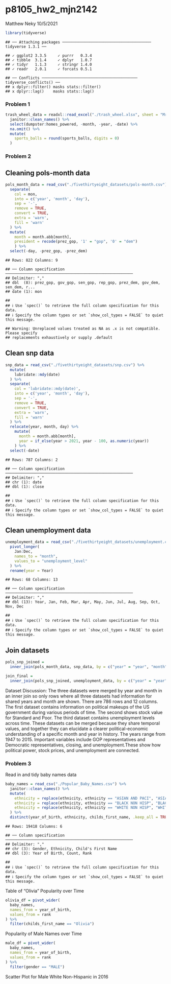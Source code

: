 p8105\_hw2\_mjn2142
================
Matthew Neky
10/5/2021

``` r
library(tidyverse)
```

    ## ── Attaching packages ─────────────────────────────────────── tidyverse 1.3.1 ──

    ## ✓ ggplot2 3.3.5     ✓ purrr   0.3.4
    ## ✓ tibble  3.1.4     ✓ dplyr   1.0.7
    ## ✓ tidyr   1.1.3     ✓ stringr 1.4.0
    ## ✓ readr   2.0.1     ✓ forcats 0.5.1

    ## ── Conflicts ────────────────────────────────────────── tidyverse_conflicts() ──
    ## x dplyr::filter() masks stats::filter()
    ## x dplyr::lag()    masks stats::lag()

### Problem 1

``` r
trash_wheel_data = readxl::read_excel("./trash_wheel.xlsx", sheet = "Mr. Trash Wheel") %>%
  janitor::clean_names() %>%
  select(dumpster:homes_powered, -month, -year, -date) %>%
  na.omit() %>% 
  mutate(
    sports_balls = round(sports_balls, digits = 0)
  )
```

### Problem 2

## Cleaning pols-month data

``` r
pols_month_data = read_csv("./fivethirtyeight_datasets/pols-month.csv") %>% 
  separate(
    col = mon,
    into = c('year', 'month', 'day'),
    sep = '-',
    remove = TRUE,
    convert = TRUE,
    extra = 'warn',
    fill = 'warn'
  ) %>% 
  mutate(
    month = month.abb[month],
    president = recode(prez_gop, '1' = "gop", '0' = "dem")
    ) %>% 
  select(-day, -prez_gop, -prez_dem)
```

    ## Rows: 822 Columns: 9

    ## ── Column specification ────────────────────────────────────────────────────────
    ## Delimiter: ","
    ## dbl  (8): prez_gop, gov_gop, sen_gop, rep_gop, prez_dem, gov_dem, sen_dem, r...
    ## date (1): mon

    ## 
    ## ℹ Use `spec()` to retrieve the full column specification for this data.
    ## ℹ Specify the column types or set `show_col_types = FALSE` to quiet this message.

    ## Warning: Unreplaced values treated as NA as .x is not compatible. Please specify
    ## replacements exhaustively or supply .default

## Clean snp data

``` r
snp_data = read_csv("./fivethirtyeight_datasets/snp.csv") %>% 
  mutate(
    lubridate::mdy(date)
  ) %>% 
  separate(
    col = 'lubridate::mdy(date)',
    into = c('year', 'month', 'day'),
    sep = '-',
    remove = TRUE,
    convert = TRUE,
    extra = 'warn',
    fill = 'warn'
  ) %>% 
  relocate(year, month, day) %>% 
    mutate(
      month = month.abb[month],
      year = if_else(year > 2021, year - 100, as.numeric(year))
    ) %>% 
  select(-date)
```

    ## Rows: 787 Columns: 2

    ## ── Column specification ────────────────────────────────────────────────────────
    ## Delimiter: ","
    ## chr (1): date
    ## dbl (1): close

    ## 
    ## ℹ Use `spec()` to retrieve the full column specification for this data.
    ## ℹ Specify the column types or set `show_col_types = FALSE` to quiet this message.

## Clean unemployment data

``` r
unemployment_data = read_csv("./fivethirtyeight_datasets/unemployment.csv") %>% 
  pivot_longer(
    Jan:Dec,
    names_to = "month",
    values_to = "unemployment_level"
  ) %>% 
  rename(year = Year)
```

    ## Rows: 68 Columns: 13

    ## ── Column specification ────────────────────────────────────────────────────────
    ## Delimiter: ","
    ## dbl (13): Year, Jan, Feb, Mar, Apr, May, Jun, Jul, Aug, Sep, Oct, Nov, Dec

    ## 
    ## ℹ Use `spec()` to retrieve the full column specification for this data.
    ## ℹ Specify the column types or set `show_col_types = FALSE` to quiet this message.

## Join datasets

``` r
pols_snp_joined = 
  inner_join(pols_month_data, snp_data, by = c("year" = "year", "month" = "month"))

join_final =
  inner_join(pols_snp_joined, unemployment_data, by = c("year" = "year", "month" = "month"))
```

Dataset Discussion: The three datasets were merged by year and month in
an inner join so only rows where all three datasets had information for
shared years and month are shown. There are 786 rows and 12 columns. The
first dataset contains information on political makeups of the US
government during various periods of time. The second shows stock value
for Standard and Poor. The third dataset contains unemployment levels
across time. These datasets can be merged because they share temporal
values, and together they can elucidate a clearer political-economic
understanding of a specific month and year in history. The years range
from 1947 to 2015. Important variables include GOP representatives and
Democratic representatives, closing, and unemployment.These show how
political power, stock prices, and unemployment are connected.

### Problem 3

Read in and tidy baby names data

``` r
baby_names = read_csv("./Popular_Baby_Names.csv") %>% 
  janitor::clean_names() %>% 
  mutate(
    ethnicity = replace(ethnicity, ethnicity == "ASIAN AND PACI", "ASIAN AND PACIFIC ISLANDER"),
    ethnicity = replace(ethnicity, ethnicity == "BLACK NON HISP", "BLACK NON HISPANIC"),
    ethnicity = replace(ethnicity, ethnicity == "WHITE NON HISP", "WHITE NON HISPANIC")
  ) %>% 
  distinct(year_of_birth, ethnicity, childs_first_name, .keep_all = TRUE)
```

    ## Rows: 19418 Columns: 6

    ## ── Column specification ────────────────────────────────────────────────────────
    ## Delimiter: ","
    ## chr (3): Gender, Ethnicity, Child's First Name
    ## dbl (3): Year of Birth, Count, Rank

    ## 
    ## ℹ Use `spec()` to retrieve the full column specification for this data.
    ## ℹ Specify the column types or set `show_col_types = FALSE` to quiet this message.

Table of “Olivia” Popularity over Time

``` r
olivia_df = pivot_wider(
  baby_names,
  names_from = year_of_birth,
  values_from = rank
) %>% 
  filter(childs_first_name == "Olivia")
```

Popularity of Male Names over Time

``` r
male_df = pivot_wider(
  baby_names,
  names_from = year_of_birth,
  values_from = rank
) %>% 
  filter(gender == "MALE")
```

Scatter Plot for Male White Non-Hispanic in 2016
